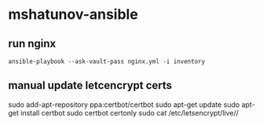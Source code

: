 # mshatunov-ansible

## run nginx
```ansible-playbook --ask-vault-pass nginx.yml -i inventory```

## manual update letcencrypt certs
sudo add-apt-repository ppa:certbot/certbot
sudo apt-get update
sudo apt-get install certbot
sudo certbot certonly
sudo cat /etc/letsencrypt/live/<domen>/